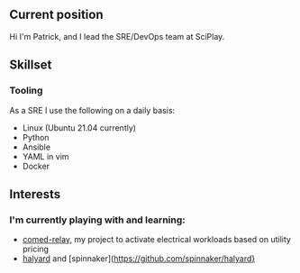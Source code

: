 ## Current position

Hi I'm Patrick, and I lead the SRE/DevOps team at SciPlay.

## Skillset

### Tooling

As a SRE I use the following on a daily basis:

* Linux (Ubuntu 21.04 currently)
* Python
* Ansible
* YAML in vim
* Docker

## Interests

### I'm currently playing with and learning:

* [comed-relay](https://github.com/pchauncey/comed-relay), my project to activate electrical workloads based on utility pricing
* [halyard](https://github.com/spinnaker/halyard) and [spinnaker](https://github.com/spinnaker/halyard}
